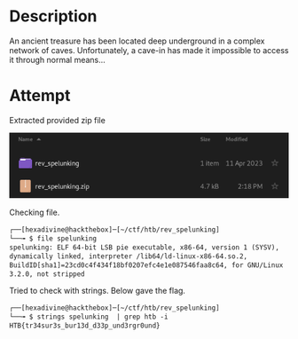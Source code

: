 # Description

An ancient treasure has been located deep underground in a complex network of caves. Unfortunately, a cave-in has made it impossible to access it through normal means...

# Attempt

Extracted provided zip file

![](Pasted%20image%2020241202142030.png)

Checking file.

```
┌──[hexadivine@hackthebox]─[~/ctf/htb/rev_spelunking]
└──╼ $ file spelunking 
spelunking: ELF 64-bit LSB pie executable, x86-64, version 1 (SYSV), dynamically linked, interpreter /lib64/ld-linux-x86-64.so.2, BuildID[sha1]=23cd0c4f434f18bf0207efc4e1e087546faa8c64, for GNU/Linux 3.2.0, not stripped
```

Tried to check with strings. Below gave the flag.

```
┌──[hexadivine@hackthebox]─[~/ctf/htb/rev_spelunking]
└──╼ $ strings spelunking  | grep htb -i
HTB{tr34sur3s_bur13d_d33p_und3rgr0und}
```
